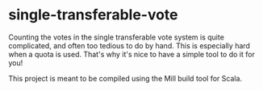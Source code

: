 # single-transferable-vote

Counting the votes in the single transferable vote system is quite complicated, and often too tedious to do by hand. This is especially hard when a quota is used. That's why it's nice to have a simple tool to do it for you!

This project is meant to be compiled using the Mill build tool for Scala.